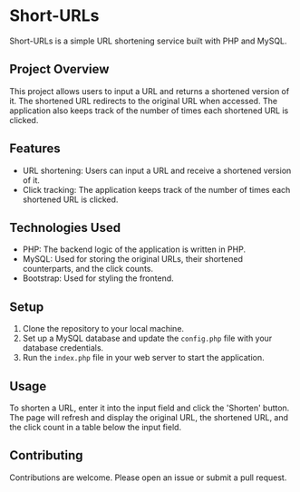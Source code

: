 # Short-URLs

Short-URLs is a simple URL shortening service built with PHP and MySQL.

## Project Overview

This project allows users to input a URL and returns a shortened version of it. The shortened URL redirects to the original URL when accessed. The application also keeps track of the number of times each shortened URL is clicked.

## Features

- URL shortening: Users can input a URL and receive a shortened version of it.
- Click tracking: The application keeps track of the number of times each shortened URL is clicked.

## Technologies Used

- PHP: The backend logic of the application is written in PHP.
- MySQL: Used for storing the original URLs, their shortened counterparts, and the click counts.
- Bootstrap: Used for styling the frontend.

## Setup

1. Clone the repository to your local machine.
2. Set up a MySQL database and update the `config.php` file with your database credentials.
3. Run the `index.php` file in your web server to start the application.

## Usage

To shorten a URL, enter it into the input field and click the 'Shorten' button. The page will refresh and display the original URL, the shortened URL, and the click count in a table below the input field.

## Contributing

Contributions are welcome. Please open an issue or submit a pull request.
